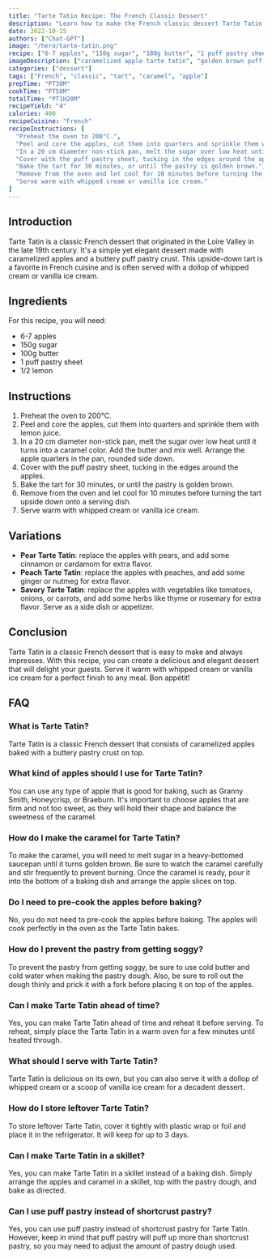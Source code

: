 ```yaml
---
title: "Tarte Tatin Recipe: The French Classic Dessert"
description: "Learn how to make the French classic dessert Tarte Tatin with this easy and delicious recipe. Perfect for any occasion, this dessert is sure to impress your guests!"
date: 2022-10-15
authors: ["Chat-GPT"]
image: "/hero/tarte-tatin.png"
recipe: ["6-7 apples", "150g sugar", "100g butter", "1 puff pastry sheet", "1/2 lemon"]
imageDescription: ["caramelized apple tarte tatin", "golden brown puff pastry", "caramel sauce", "served on a white plate"]
categories: ["dessert"]
tags: ["French", "classic", "tart", "caramel", "apple"]
prepTime: "PT30M"
cookTime: "PT50M"
totalTime: "PT1H20M"
recipeYield: "4"
calories: 400
recipeCuisine: "French"
recipeInstructions: [
  "Preheat the oven to 200°C.",
  "Peel and core the apples, cut them into quarters and sprinkle them with lemon juice.",
  "In a 20 cm diameter non-stick pan, melt the sugar over low heat until it turns into a caramel color. Add the butter and mix well. Arrange the apple quarters in the pan, rounded side down.",
  "Cover with the puff pastry sheet, tucking in the edges around the apples.",
  "Bake the tart for 30 minutes, or until the pastry is golden brown.",
  "Remove from the oven and let cool for 10 minutes before turning the tart upside down onto a serving dish.",
  "Serve warm with whipped cream or vanilla ice cream."
]
---
```


## Introduction

Tarte Tatin is a classic French dessert that originated in the Loire Valley in the late 19th century. It's a simple yet elegant dessert made with caramelized apples and a buttery puff pastry crust. This upside-down tart is a favorite in French cuisine and is often served with a dollop of whipped cream or vanilla ice cream.

## Ingredients

For this recipe, you will need:

- 6-7 apples
- 150g sugar
- 100g butter
- 1 puff pastry sheet
- 1/2 lemon

## Instructions

1. Preheat the oven to 200°C.
2. Peel and core the apples, cut them into quarters and sprinkle them with lemon juice.
3. In a 20 cm diameter non-stick pan, melt the sugar over low heat until it turns into a caramel color. Add the butter and mix well. Arrange the apple quarters in the pan, rounded side down.
4. Cover with the puff pastry sheet, tucking in the edges around the apples.
5. Bake the tart for 30 minutes, or until the pastry is golden brown.
6. Remove from the oven and let cool for 10 minutes before turning the tart upside down onto a serving dish.
7. Serve warm with whipped cream or vanilla ice cream.

## Variations

- **Pear Tarte Tatin**: replace the apples with pears, and add some cinnamon or cardamom for extra flavor.
- **Peach Tarte Tatin**: replace the apples with peaches, and add some ginger or nutmeg for extra flavor.
- **Savory Tarte Tatin**: replace the apples with vegetables like tomatoes, onions, or carrots, and add some herbs like thyme or rosemary for extra flavor. Serve as a side dish or appetizer.

## Conclusion

Tarte Tatin is a classic French dessert that is easy to make and always impresses. With this recipe, you can create a delicious and elegant dessert that will delight your guests. Serve it warm with whipped cream or vanilla ice cream for a perfect finish to any meal. Bon appétit!

## FAQ

### What is Tarte Tatin?

Tarte Tatin is a classic French dessert that consists of caramelized apples baked with a buttery pastry crust on top.

### What kind of apples should I use for Tarte Tatin?

You can use any type of apple that is good for baking, such as Granny Smith, Honeycrisp, or Braeburn. It's important to choose apples that are firm and not too sweet, as they will hold their shape and balance the sweetness of the caramel.

### How do I make the caramel for Tarte Tatin?

To make the caramel, you will need to melt sugar in a heavy-bottomed saucepan until it turns golden brown. Be sure to watch the caramel carefully and stir frequently to prevent burning. Once the caramel is ready, pour it into the bottom of a baking dish and arrange the apple slices on top.

### Do I need to pre-cook the apples before baking?

No, you do not need to pre-cook the apples before baking. The apples will cook perfectly in the oven as the Tarte Tatin bakes.

### How do I prevent the pastry from getting soggy?

To prevent the pastry from getting soggy, be sure to use cold butter and cold water when making the pastry dough. Also, be sure to roll out the dough thinly and prick it with a fork before placing it on top of the apples.

### Can I make Tarte Tatin ahead of time?

Yes, you can make Tarte Tatin ahead of time and reheat it before serving. To reheat, simply place the Tarte Tatin in a warm oven for a few minutes until heated through.

### What should I serve with Tarte Tatin?

Tarte Tatin is delicious on its own, but you can also serve it with a dollop of whipped cream or a scoop of vanilla ice cream for a decadent dessert.

### How do I store leftover Tarte Tatin?

To store leftover Tarte Tatin, cover it tightly with plastic wrap or foil and place it in the refrigerator. It will keep for up to 3 days.

### Can I make Tarte Tatin in a skillet?

Yes, you can make Tarte Tatin in a skillet instead of a baking dish. Simply arrange the apples and caramel in a skillet, top with the pastry dough, and bake as directed.

### Can I use puff pastry instead of shortcrust pastry?

Yes, you can use puff pastry instead of shortcrust pastry for Tarte Tatin. However, keep in mind that puff pastry will puff up more than shortcrust pastry, so you may need to adjust the amount of pastry dough used.